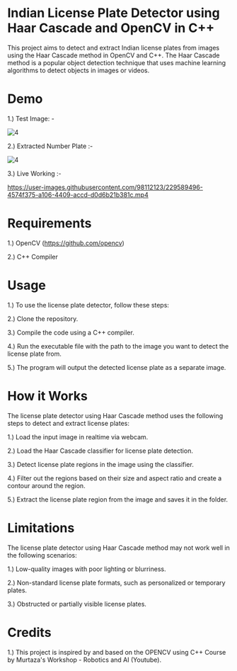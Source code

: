 # Indian License Plate Detector using Haar Cascade and OpenCV in C++

This project aims to detect and extract Indian license plates from images using the Haar Cascade method in OpenCV and C++. The Haar Cascade method is a popular object detection technique that uses machine learning algorithms to detect objects in images or videos.

# Demo

1.) Test Image: -

![4](https://user-images.githubusercontent.com/98112123/229573315-91d241a3-83e2-4ee7-9d19-f90f24adc494.png)

2.) Extracted Number Plate :-
            
![4](https://user-images.githubusercontent.com/98112123/229573346-2936f5a1-d327-49a1-a06d-17f903243400.png)

3.) Live Working :-


https://user-images.githubusercontent.com/98112123/229589496-4574f375-a106-4409-accd-d0d6b21b381c.mp4



# Requirements

1.) OpenCV (https://github.com/opencv)

2.) C++ Compiler

# Usage

1.) To use the license plate detector, follow these steps:

2.) Clone the repository.

3.) Compile the code using a C++ compiler.

4.) Run the executable file with the path to the image you want to detect the license plate from.

5.) The program will output the detected license plate as a separate image.

# How it Works
The license plate detector using Haar Cascade method uses the following steps to detect and extract license plates:

1.) Load the input image in realtime via webcam.

2.) Load the Haar Cascade classifier for license plate detection.

3.) Detect license plate regions in the image using the classifier.

4.) Filter out the regions based on their size and aspect ratio and create a contour around the region.

5.) Extract the license plate region from the image and saves it in the folder.


# Limitations

The license plate detector using Haar Cascade method may not work well in the following scenarios:

1.) Low-quality images with poor lighting or blurriness.

2.) Non-standard license plate formats, such as personalized or temporary plates.

3.) Obstructed or partially visible license plates.

# Credits

1.) This project is inspired by and based on the OPENCV using C++ Course by Murtaza's Workshop - Robotics and AI (Youtube).




